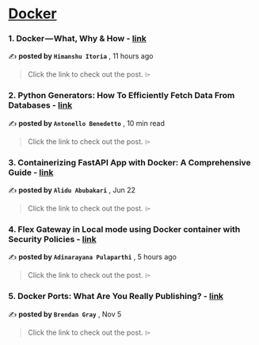 
<h1><a href=https://medium.com/tag/docker/recommended target="_blank" rel="noopener noreferrer">Docker</a></h1>
<h3>1. Docker — What, Why & How - <a href=https://medium.com/@itoriahimanshu/docker-what-why-how-11f87a7eac29?source=tag_recommended_feed---------0-84----------docker----------08809ea2_f664_4b90_ad70_a8afe654b035------- target="_blank" rel="noopener noreferrer">link</a></h3>

✍️ **posted by `Himanshu Itoria`** <date> , 11 hours ago</date>

<blockquote>Click the link to check out the post. ⌲</blockquote>

<h3>2. Python Generators: How To Efficiently Fetch Data From Databases - <a href=https://medium.com/gitconnected/python-generators-how-to-efficiently-fetch-data-from-databases-25f1947f56c0?source=tag_recommended_feed---------1-107----------docker----------08809ea2_f664_4b90_ad70_a8afe654b035------- target="_blank" rel="noopener noreferrer">link</a></h3>

✍️ **posted by `Antonello Benedetto`** <date> , 10 min read</date>

<blockquote>Click the link to check out the post. ⌲</blockquote>

<h3>3. Containerizing FastAPI App with Docker: A Comprehensive Guide - <a href=https://medium.com/@alidu143/containerizing-fastapi-app-with-docker-a-comprehensive-guide-416521b2457c?source=tag_recommended_feed---------2-85----------docker----------08809ea2_f664_4b90_ad70_a8afe654b035------- target="_blank" rel="noopener noreferrer">link</a></h3>

✍️ **posted by `Alidu Abubakari`** <date> , Jun 22</date>

<blockquote>Click the link to check out the post. ⌲</blockquote>

<h3>4. Flex Gateway in Local mode using Docker container with Security Policies - <a href=https://medium.com/@adi.narayana.bits.iisc/flex-gateway-in-local-mode-and-its-set-up-using-docker-container-249936091c82?source=tag_recommended_feed---------3-84----------docker----------08809ea2_f664_4b90_ad70_a8afe654b035------- target="_blank" rel="noopener noreferrer">link</a></h3>

✍️ **posted by `Adinarayana Pulaparthi`** <date> , 5 hours ago</date>

<blockquote>Click the link to check out the post. ⌲</blockquote>

<h3>5. Docker Ports: What Are You Really Publishing? - <a href=https://medium.com/@caring_lion_hedgehog_829/docker-ports-what-are-you-really-publishing-df473669093c?source=tag_recommended_feed---------4-107----------docker----------08809ea2_f664_4b90_ad70_a8afe654b035------- target="_blank" rel="noopener noreferrer">link</a></h3>

✍️ **posted by `Brendan Gray`** <date> , Nov 5</date>

<blockquote>Click the link to check out the post. ⌲</blockquote>

